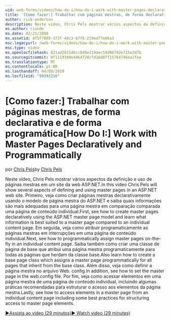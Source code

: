 ```yaml
---
uid: web-forms/videos/how-do-i/how-do-i-work-with-master-pages-declaratively-and-programmatically
title: '[Como fazer:] Trabalhar com páginas mestras, de forma declarativa e de forma programática | Microsoft Docs'
author: rick-anderson
description: Neste vídeo, Chris Pels mostrar vários aspectos da definição e uso de páginas mestras em um site da web ASP.NET. Primeiro, consulte como criar páginas mestras declarati...
ms.author: riande
ms.date: 02/21/2008
ms.assetid: 4f5f7805-373f-4dc3-b7f6-219edf7e66a3
msc.legacyurl: /web-forms/videos/how-do-i/how-do-i-work-with-master-pages-declaratively-and-programmatically
msc.type: video
ms.openlocfilehash: 821ad2015d6cc040e219aec59d96792e715e2d7b
ms.sourcegitcommit: 0f1119340e4464720cfd16d0ff15764746ea1fea
ms.translationtype: MT
ms.contentlocale: pt-BR
ms.lasthandoff: 04/09/2019
ms.locfileid: "59392216"
---
```

# <a name="how-do-i-work-with-master-pages-declaratively-and-programmatically"></a><span data-ttu-id="df8c4-104">[Como fazer:] Trabalhar com páginas mestras, de forma declarativa e de forma programática</span><span class="sxs-lookup"><span data-stu-id="df8c4-104">[How Do I:] Work with Master Pages Declaratively and Programmatically</span></span>

<span data-ttu-id="df8c4-105">por [Chris Pels](https://twitter.com/chrispels)</span><span class="sxs-lookup"><span data-stu-id="df8c4-105">by [Chris Pels](https://twitter.com/chrispels)</span></span>

<span data-ttu-id="df8c4-106">Neste vídeo, Chris Pels mostrar vários aspectos da definição e uso de páginas mestras em um site da web ASP.NET.</span><span class="sxs-lookup"><span data-stu-id="df8c4-106">In this video Chris Pels will show several aspects of defining and using master pages in an ASP.NET web site.</span></span> <span data-ttu-id="df8c4-107">Primeiro, veja como criar páginas mestras declarativamente usando o modelo de página mestra do ASP.NET e saiba quais informações são mais adequadas para uma página mestra em comparação comparada uma página de conteúdo individual.</span><span class="sxs-lookup"><span data-stu-id="df8c4-107">First, see how to create master pages declaratively using the ASP.NET master page model and learn what information is best suited to a master page compared to an individual content page.</span></span> <span data-ttu-id="df8c4-108">Em seguida, veja como atribuir programaticamente as páginas mestras em interrupções em uma página de conteúdo individual.</span><span class="sxs-lookup"><span data-stu-id="df8c4-108">Next, see how to programmatically assign master pages on-the-fly in an individual content page.</span></span> <span data-ttu-id="df8c4-109">Saiba também como criar uma classe de página de base que atribui uma página mestra programaticamente para todas as páginas que herdam da classe base.</span><span class="sxs-lookup"><span data-stu-id="df8c4-109">Also learn how to create a base page class which assigns a master page programmatically for all pages that inherit from the base class.</span></span> <span data-ttu-id="df8c4-110">Além disso, veja como definir a página mestra no arquivo Web. config.</span><span class="sxs-lookup"><span data-stu-id="df8c4-110">In addition, see how to set the master page in the web.config file.</span></span> <span data-ttu-id="df8c4-111">Por fim, veja como acessar elementos em uma página mestra de uma página de conteúdo individual, incluindo algumas práticas recomendadas para estruturar o acesso aos elementos da página mestra.</span><span class="sxs-lookup"><span data-stu-id="df8c4-111">Lastly, see how to access elements in a master page from an individual content page including some best practices for structuring access to master page elements.</span></span>

[<span data-ttu-id="df8c4-112">&#9654;Assista ao vídeo (29 minutos)</span><span class="sxs-lookup"><span data-stu-id="df8c4-112">&#9654; Watch video (29 minutes)</span></span>](https://channel9.msdn.com/Blogs/ASP-NET-Site-Videos/how-do-i-work-with-master-pages-declaratively-and-programmatically)
